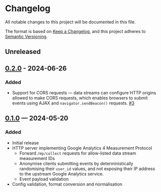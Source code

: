 # Changelog

All notable changes to this project will be documented in this file.

The format is based on [Keep a Changelog](https://keepachangelog.com/en/1.1.0/),
and this project adheres to
[Semantic Versioning](https://semver.org/spec/v2.0.0.html).

## Unreleased

## [0.2.0] - 2024-06-26

### Added

- Support for CORS requests — data streams can configure HTTP origins allowed to
  make CORS requests, which enables browsers to submit events using AJAX and
  `navigator.sendBeacon()` requests.
  [#3](https://github.com/h4l/anonystat/pull/3)

## [0.1.0] — 2024-05-20

### Added

- Initial release
- HTTP server implementing Google Analytics 4 Measurement Protocol
  - Forward `/mp/collect` requests for allow-listed data stream measurement IDs
  - Anonymise clients submitting events by deterministically randomising their
    `user_id` values, and not exposing their IP address to the upstream Google
    Analytics service.
  - Event payload validation
- Config validation, format conversion and normalisation

[unreleased]: https://github.com/h4l/anonystat/compare/v0.2.0...HEAD
[0.2.0]: https://github.com/h4l/anonystat/compare/v0.1.0...v0.2.0
[0.1.0]: https://github.com/h4l/anonystat/releases/tag/v0.1.0

